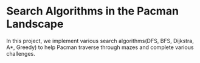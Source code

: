 # Search Algorithms in the Pacman Landscape
In this project, we implement various search algorithms(DFS, BFS, Dijkstra, A*, Greedy) to help Pacman traverse through mazes and complete various challenges.
